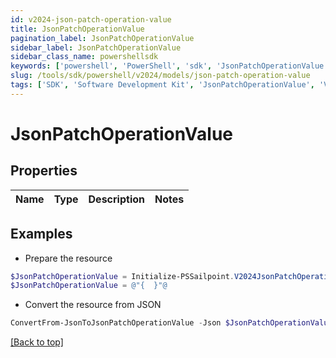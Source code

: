 ```yaml
---
id: v2024-json-patch-operation-value
title: JsonPatchOperationValue
pagination_label: JsonPatchOperationValue
sidebar_label: JsonPatchOperationValue
sidebar_class_name: powershellsdk
keywords: ['powershell', 'PowerShell', 'sdk', 'JsonPatchOperationValue', 'V2024JsonPatchOperationValue'] 
slug: /tools/sdk/powershell/v2024/models/json-patch-operation-value
tags: ['SDK', 'Software Development Kit', 'JsonPatchOperationValue', 'V2024JsonPatchOperationValue']
---
```



# JsonPatchOperationValue

## Properties

Name | Type | Description | Notes
------------ | ------------- | ------------- | -------------

## Examples

- Prepare the resource
```powershell
$JsonPatchOperationValue = Initialize-PSSailpoint.V2024JsonPatchOperationValue 
$JsonPatchOperationValue = @"{  }"@
```

- Convert the resource from JSON
```powershell
ConvertFrom-JsonToJsonPatchOperationValue -Json $JsonPatchOperationValue
```


[[Back to top]](#) 

